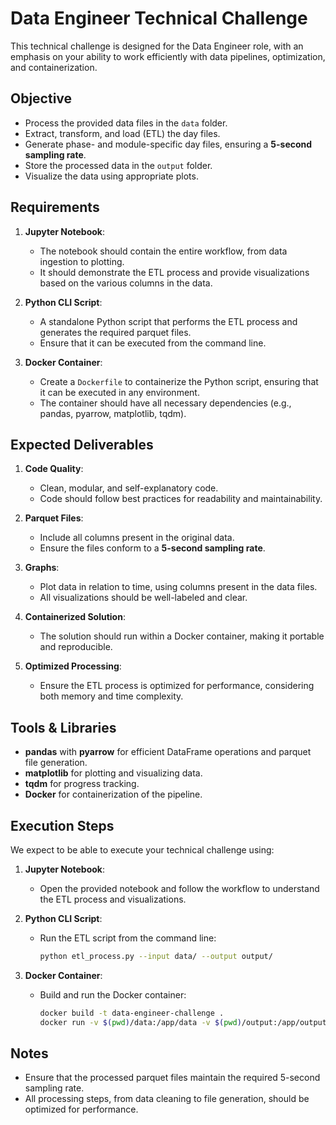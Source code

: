 # Data Engineer Technical Challenge

This technical challenge is designed for the Data Engineer role, with an emphasis on your ability to work efficiently with data pipelines, optimization, and containerization.

## Objective

- Process the provided data files in the `data` folder.
- Extract, transform, and load (ETL) the day files.
- Generate phase- and module-specific day files, ensuring a **5-second sampling rate**.
- Store the processed data in the `output` folder.
- Visualize the data using appropriate plots.

## Requirements

1. **Jupyter Notebook**:
   - The notebook should contain the entire workflow, from data ingestion to plotting.
   - It should demonstrate the ETL process and provide visualizations based on the various columns in the data.

2. **Python CLI Script**:
   - A standalone Python script that performs the ETL process and generates the required parquet files.
   - Ensure that it can be executed from the command line.

3. **Docker Container**:
   - Create a `Dockerfile` to containerize the Python script, ensuring that it can be executed in any environment.
   - The container should have all necessary dependencies (e.g., pandas, pyarrow, matplotlib, tqdm).

## Expected Deliverables

1. **Code Quality**:
   - Clean, modular, and self-explanatory code.
   - Code should follow best practices for readability and maintainability.
   
2. **Parquet Files**:
   - Include all columns present in the original data.
   - Ensure the files conform to a **5-second sampling rate**.

3. **Graphs**:
   - Plot data in relation to time, using columns present in the data files.
   - All visualizations should be well-labeled and clear.

4. **Containerized Solution**:
   - The solution should run within a Docker container, making it portable and reproducible.

5. **Optimized Processing**:
   - Ensure the ETL process is optimized for performance, considering both memory and time complexity.

## Tools & Libraries

- **pandas** with **pyarrow** for efficient DataFrame operations and parquet file generation.
- **matplotlib** for plotting and visualizing data.
- **tqdm** for progress tracking.
- **Docker** for containerization of the pipeline.


## Execution Steps

We expect to be able to execute your technical challenge using:

1. **Jupyter Notebook**:
   - Open the provided notebook and follow the workflow to understand the ETL process and visualizations.

2. **Python CLI Script**:
   - Run the ETL script from the command line:
     ```bash
     python etl_process.py --input data/ --output output/
     ```

3. **Docker Container**:
   - Build and run the Docker container:
     ```bash
     docker build -t data-engineer-challenge .
     docker run -v $(pwd)/data:/app/data -v $(pwd)/output:/app/output data-engineer-challenge
     ```


## Notes

- Ensure that the processed parquet files maintain the required 5-second sampling rate.
- All processing steps, from data cleaning to file generation, should be optimized for performance.


